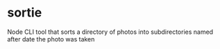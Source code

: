 sortie
======

Node CLI tool that sorts a directory of photos into subdirectories named after date the photo was taken
